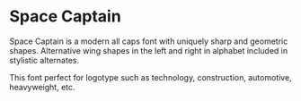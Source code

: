 # Space Captain
Space Captain is a modern all caps font with uniquely sharp and geometric shapes. Alternative wing shapes in the left and right in alphabet included in stylistic alternates.

This font perfect for logotype such as technology, construction, automotive, heavyweight, etc.
